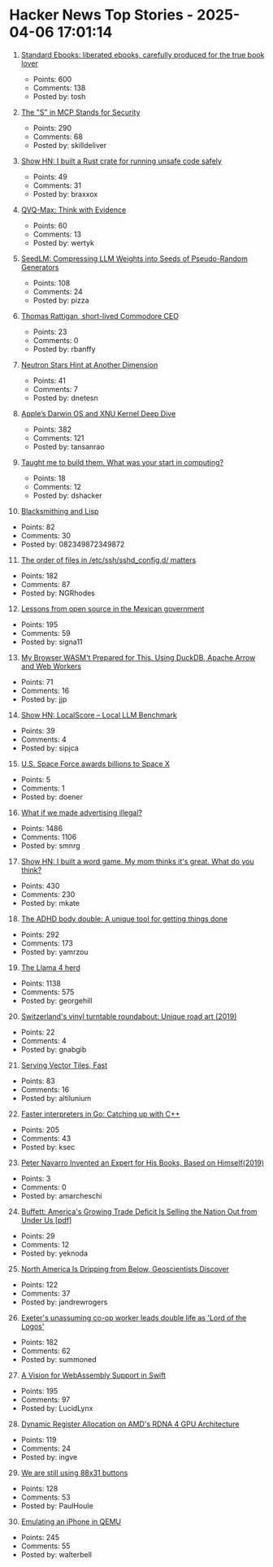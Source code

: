 # Hacker News Top Stories - 2025-04-06 17:01:14

1. [Standard Ebooks: liberated ebooks, carefully produced for the true book lover](https://standardebooks.org)
   - Points: 600
   - Comments: 138
   - Posted by: tosh

2. [The "S" in MCP Stands for Security](https://elenacross7.medium.com/%EF%B8%8F-the-s-in-mcp-stands-for-security-91407b33ed6b)
   - Points: 290
   - Comments: 68
   - Posted by: skilldeliver

3. [Show HN: I built a Rust crate for running unsafe code safely](https://github.com/brannondorsey/mem-isolate)
   - Points: 49
   - Comments: 31
   - Posted by: braxxox

4. [QVQ-Max: Think with Evidence](https://qwenlm.github.io/blog/qvq-max-preview/)
   - Points: 60
   - Comments: 13
   - Posted by: wertyk

5. [SeedLM: Compressing LLM Weights into Seeds of Pseudo-Random Generators](https://machinelearning.apple.com/research/seedlm-compressing)
   - Points: 108
   - Comments: 24
   - Posted by: pizza

6. [Thomas Rattigan, short-lived Commodore CEO](https://dfarq.homeip.net/thomas-rattigan-short-lived-commodore-ceo/)
   - Points: 23
   - Comments: 0
   - Posted by: rbanffy

7. [Neutron Stars Hint at Another Dimension](https://nautil.us/neutron-stars-hint-at-another-dimension-1202180/)
   - Points: 41
   - Comments: 7
   - Posted by: dnetesn

8. [Apple’s Darwin OS and XNU Kernel Deep Dive](https://tansanrao.com/blog/2025/04/xnu-kernel-and-darwin-evolution-and-architecture/)
   - Points: 382
   - Comments: 121
   - Posted by: tansanrao

9. [Taught me to build them. What was your start in computing?](https://danielsada.tech/blog/carreer-part-1-the-foundation-years/)
   - Points: 18
   - Comments: 12
   - Posted by: dshacker

10. [Blacksmithing and Lisp](http://funcall.blogspot.com/2025/04/blacksmithing-and-lisp.html)
   - Points: 82
   - Comments: 30
   - Posted by: 082349872349872

11. [The order of files in /etc/ssh/sshd_config.d/ matters](https://utcc.utoronto.ca/~cks/space/blog/sysadmin/OpenSSHConfigOrderMatters)
   - Points: 182
   - Comments: 87
   - Posted by: NGRhodes

12. [Lessons from open source in the Mexican government](https://lwn.net/Articles/1013776/)
   - Points: 195
   - Comments: 59
   - Posted by: signa11

13. [My Browser WASM't Prepared for This. Using DuckDB, Apache Arrow and Web Workers](https://motifanalytics.medium.com/my-browser-wasmt-prepared-for-this-using-duckdb-apache-arrow-and-web-workers-in-real-life-e3dd4695623d)
   - Points: 71
   - Comments: 16
   - Posted by: jjp

14. [Show HN: LocalScore – Local LLM Benchmark](https://www.localscore.ai/download)
   - Points: 39
   - Comments: 4
   - Posted by: sipjca

15. [U.S. Space Force awards billions to Space X](https://spaceflightnow.com/2025/04/05/u-s-space-force-awards-13-7-billion-in-new-national-security-launch-contracts-to-blue-origin-spacex-and-ula/)
   - Points: 5
   - Comments: 1
   - Posted by: doener

16. [What if we made advertising illegal?](https://simone.org/advertising/)
   - Points: 1486
   - Comments: 1106
   - Posted by: smnrg

17. [Show HN: I built a word game. My mom thinks it's great. What do you think?](https://www.whatsit.today/)
   - Points: 430
   - Comments: 230
   - Posted by: mkate

18. [The ADHD body double: A unique tool for getting things done](https://add.org/the-body-double/)
   - Points: 292
   - Comments: 173
   - Posted by: yamrzou

19. [The Llama 4 herd](https://ai.meta.com/blog/llama-4-multimodal-intelligence/)
   - Points: 1138
   - Comments: 575
   - Posted by: georgehill

20. [Switzerland's vinyl turntable roundabout: Unique road art (2019)](https://www.newlyswissed.com/turntable-roundabout-in-switzerland/)
   - Points: 22
   - Comments: 4
   - Posted by: gnabgib

21. [Serving Vector Tiles, Fast](https://spatialists.ch/posts/2025/04-05-serving-vector-tiles-fast/)
   - Points: 83
   - Comments: 16
   - Posted by: altilunium

22. [Faster interpreters in Go: Catching up with C++](https://planetscale.com/blog/faster-interpreters-in-go-catching-up-with-cpp)
   - Points: 205
   - Comments: 43
   - Posted by: ksec

23. [Peter Navarro Invented an Expert for His Books, Based on Himself(2019)](https://www.nytimes.com/2019/10/16/us/politics/peter-navarro-ron-vara.html)
   - Points: 3
   - Comments: 0
   - Posted by: amarcheschi

24. [Buffett: America's Growing Trade Deficit Is Selling the Nation Out from Under Us [pdf]](https://www.berkshirehathaway.com/letters/growing.pdf)
   - Points: 29
   - Comments: 12
   - Posted by: yeknoda

25. [North America Is Dripping from Below, Geoscientists Discover](https://www.jsg.utexas.edu/news/2025/04/north-america-is-dripping-from-below-geoscientists-discover/)
   - Points: 122
   - Comments: 37
   - Posted by: jandrewrogers

26. [Exeter's unassuming co-op worker leads double life as 'Lord of the Logos'](https://www.devonlive.com/whats-on/whats-on-news/exeters-unassuming-co-op-worker-10039941)
   - Points: 182
   - Comments: 62
   - Posted by: summoned

27. [A Vision for WebAssembly Support in Swift](https://forums.swift.org/t/pitch-a-vision-for-webassembly-support-in-swift/79060)
   - Points: 195
   - Comments: 97
   - Posted by: LucidLynx

28. [Dynamic Register Allocation on AMD's RDNA 4 GPU Architecture](https://chipsandcheese.com/p/dynamic-register-allocation-on-amds)
   - Points: 119
   - Comments: 24
   - Posted by: ingve

29. [We are still using 88x31 buttons](https://ultrasciencelabs.com/lab-notes/why-we-are-still-using-88x31-buttons)
   - Points: 128
   - Comments: 53
   - Posted by: PaulHoule

30. [Emulating an iPhone in QEMU](https://eshard.com/posts/emulating-ios-14-with-qemu)
   - Points: 245
   - Comments: 55
   - Posted by: walterbell

